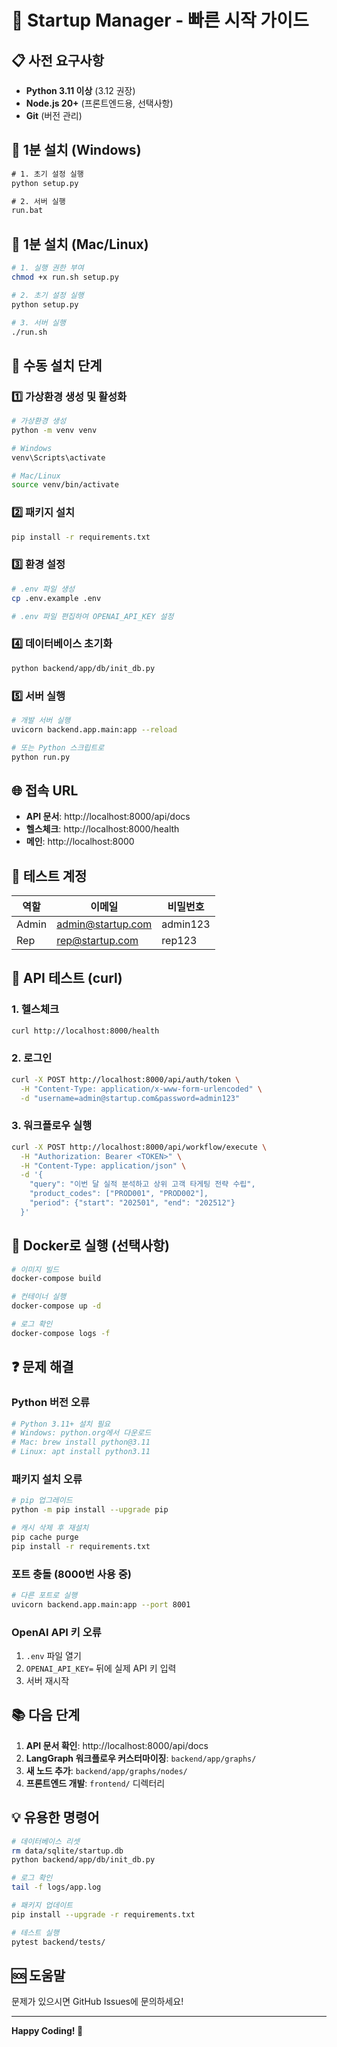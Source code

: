 # 🚀 Startup Manager - 빠른 시작 가이드

## 📋 사전 요구사항

- **Python 3.11 이상** (3.12 권장)
- **Node.js 20+** (프론트엔드용, 선택사항)
- **Git** (버전 관리)

## 🎯 1분 설치 (Windows)

```cmd
# 1. 초기 설정 실행
python setup.py

# 2. 서버 실행
run.bat
```

## 🎯 1분 설치 (Mac/Linux)

```bash
# 1. 실행 권한 부여
chmod +x run.sh setup.py

# 2. 초기 설정 실행
python setup.py

# 3. 서버 실행
./run.sh
```

## 📝 수동 설치 단계

### 1️⃣ 가상환경 생성 및 활성화

```bash
# 가상환경 생성
python -m venv venv

# Windows
venv\Scripts\activate

# Mac/Linux
source venv/bin/activate
```

### 2️⃣ 패키지 설치

```bash
pip install -r requirements.txt
```

### 3️⃣ 환경 설정

```bash
# .env 파일 생성
cp .env.example .env

# .env 파일 편집하여 OPENAI_API_KEY 설정
```

### 4️⃣ 데이터베이스 초기화

```bash
python backend/app/db/init_db.py
```

### 5️⃣ 서버 실행

```bash
# 개발 서버 실행
uvicorn backend.app.main:app --reload

# 또는 Python 스크립트로
python run.py
```

## 🌐 접속 URL

- **API 문서**: http://localhost:8000/api/docs
- **헬스체크**: http://localhost:8000/health
- **메인**: http://localhost:8000

## 🔑 테스트 계정

| 역할 | 이메일 | 비밀번호 |
|------|--------|----------|
| Admin | admin@startup.com | admin123 |
| Rep | rep@startup.com | rep123 |

## 🧪 API 테스트 (curl)

### 1. 헬스체크
```bash
curl http://localhost:8000/health
```

### 2. 로그인
```bash
curl -X POST http://localhost:8000/api/auth/token \
  -H "Content-Type: application/x-www-form-urlencoded" \
  -d "username=admin@startup.com&password=admin123"
```

### 3. 워크플로우 실행
```bash
curl -X POST http://localhost:8000/api/workflow/execute \
  -H "Authorization: Bearer <TOKEN>" \
  -H "Content-Type: application/json" \
  -d '{
    "query": "이번 달 실적 분석하고 상위 고객 타게팅 전략 수립",
    "product_codes": ["PROD001", "PROD002"],
    "period": {"start": "202501", "end": "202512"}
  }'
```

## 🐳 Docker로 실행 (선택사항)

```bash
# 이미지 빌드
docker-compose build

# 컨테이너 실행
docker-compose up -d

# 로그 확인
docker-compose logs -f
```

## ❓ 문제 해결

### Python 버전 오류
```bash
# Python 3.11+ 설치 필요
# Windows: python.org에서 다운로드
# Mac: brew install python@3.11
# Linux: apt install python3.11
```

### 패키지 설치 오류
```bash
# pip 업그레이드
python -m pip install --upgrade pip

# 캐시 삭제 후 재설치
pip cache purge
pip install -r requirements.txt
```

### 포트 충돌 (8000번 사용 중)
```bash
# 다른 포트로 실행
uvicorn backend.app.main:app --port 8001
```

### OpenAI API 키 오류
1. `.env` 파일 열기
2. `OPENAI_API_KEY=` 뒤에 실제 API 키 입력
3. 서버 재시작

## 📚 다음 단계

1. **API 문서 확인**: http://localhost:8000/api/docs
2. **LangGraph 워크플로우 커스터마이징**: `backend/app/graphs/`
3. **새 노드 추가**: `backend/app/graphs/nodes/`
4. **프론트엔드 개발**: `frontend/` 디렉터리

## 💡 유용한 명령어

```bash
# 데이터베이스 리셋
rm data/sqlite/startup.db
python backend/app/db/init_db.py

# 로그 확인
tail -f logs/app.log

# 패키지 업데이트
pip install --upgrade -r requirements.txt

# 테스트 실행
pytest backend/tests/
```

## 🆘 도움말

문제가 있으시면 GitHub Issues에 문의하세요!

---

**Happy Coding! 🚀**